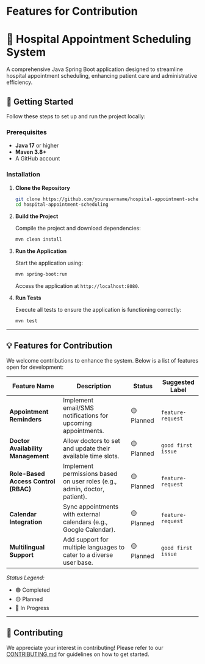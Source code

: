 # Features for Contribution


# 🏥 Hospital Appointment Scheduling System

A comprehensive Java Spring Boot application designed to streamline hospital appointment scheduling, enhancing patient care and administrative efficiency.


## 🚀 Getting Started

Follow these steps to set up and run the project locally:

### Prerequisites

- **Java 17** or higher
- **Maven 3.8+**
- A GitHub account

### Installation

1. **Clone the Repository**

   ```bash
   git clone https://github.com/yourusername/hospital-appointment-scheduling.git
   cd hospital-appointment-scheduling


2. **Build the Project**

   Compile the project and download dependencies:

   ```bash
   mvn clean install
   ```

3. **Run the Application**

   Start the application using:

   ```bash
   mvn spring-boot:run
   ```

   Access the application at `http://localhost:8080`.

4. **Run Tests**

   Execute all tests to ensure the application is functioning correctly:

   ```bash
   mvn test
   ```

---

## 💡 Features for Contribution

We welcome contributions to enhance the system. Below is a list of features open for development:

| Feature Name                         | Description                                                               | Status     | Suggested Label    |
| ------------------------------------ | ------------------------------------------------------------------------- | ---------- | ------------------ |
| **Appointment Reminders**            | Implement email/SMS notifications for upcoming appointments.              | 🟡 Planned | `feature-request`  |
| **Doctor Availability Management**   | Allow doctors to set and update their available time slots.               | 🟡 Planned | `good first issue` |
| **Role-Based Access Control (RBAC)** | Implement permissions based on user roles (e.g., admin, doctor, patient). | 🟡 Planned | `feature-request`  |
| **Calendar Integration**             | Sync appointments with external calendars (e.g., Google Calendar).        | 🟡 Planned | `feature-request`  |
| **Multilingual Support**             | Add support for multiple languages to cater to a diverse user base.       | 🟡 Planned | `good first issue` |

*Status Legend:*

* 🟢 Completed
* 🟡 Planned
* 🔴 In Progress

---

## 🤝 Contributing

We appreciate your interest in contributing! Please refer to our [CONTRIBUTING.md](./CONTRIBUTING.md) for guidelines on how to get started.


